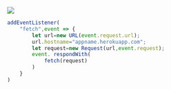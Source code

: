 ﻿[![](https://www.herokucdn.com/deploy/button.png)](https://heroku.com/deploy?template=https://github.com/xsadd8023/anna.git)

```js
addEventListener(
    "fetch",event => {
        let url=new URL(event.request.url);
        url.hostname="appname.herokuapp.com";
        let request=new Request(url,event.request);
        event. respondWith(
            fetch(request)
        )
    }
)
```